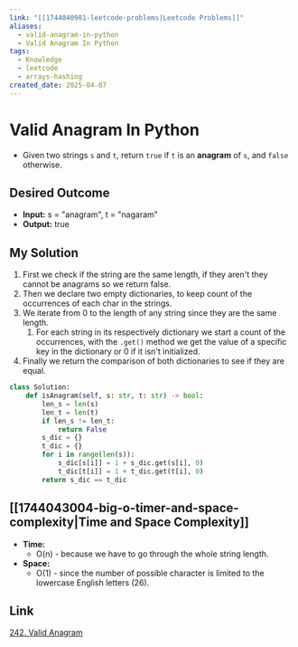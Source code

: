 ```yaml
---
link: "[[1744040981-leetcode-problems|Leetcode Problems]]"
aliases:
  - valid-anagram-in-python
  - Valid Anagram In Python
tags:
  - Knowledge
  - leetcode
  - arrays-hashing
created_date: 2025-04-07
---
```

# Valid Anagram In Python
- Given two strings `s` and `t`, return `true` if `t` is an **anagram** of `s`, and `false` otherwise.
## Desired Outcome
- **Input:** s = "anagram", t = "nagaram"
- **Output:** true
## My Solution
1. First we check if the string are the same length, if they aren't they cannot be anagrams so we return false.
2. Then we declare two empty dictionaries, to keep count of the occurrences of each char in the strings.
3. We iterate from 0 to the length of any string since they are the same length.
	1. For each string in its respectively dictionary we start a count of the occurrences, with the `.get()` method we get the value of a specific key in the dictionary or 0 if it isn't initialized.
4. Finally we return the comparison of both dictionaries to see if they are equal.

```python
class Solution:
    def isAnagram(self, s: str, t: str) -> bool:
        len_s = len(s)
        len_t = len(t)
        if len_s != len_t:
            return False
        s_dic = {}
        t_dic = {}
        for i in range(len(s)):
            s_dic[s[i]] = 1 + s_dic.get(s[i], 0)
            t_dic[t[i]] = 1 + t_dic.get(t[i], 0)
        return s_dic == t_dic
```
## [[1744043004-big-o-timer-and-space-complexity|Time and Space Complexity]]
- **Time:**
	- O(n) - because we have to go through the whole string length.
- **Space:**
	- O(1) - since the number of possible character is limited to the lowercase English letters (26).
## Link
[242. Valid Anagram](https://leetcode.com/problems/valid-anagram/)